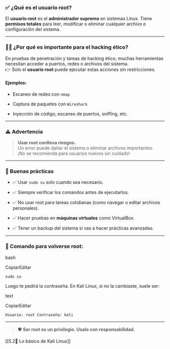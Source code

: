 ### ✅ ¿Qué es el usuario root?

El **usuario root** es el **administrador supremo** en sistemas Linux. Tiene **permisos totales** para leer, modificar o eliminar cualquier archivo o configuración del sistema.

---

### 🧑‍💻 ¿Por qué es importante para el hacking ético?

En pruebas de penetración y tareas de hacking ético, muchas herramientas necesitan acceder a puertos, redes o archivos del sistema.  
👉 Solo el **usuario root** puede ejecutar estas acciones sin restricciones.

#### Ejemplos:

- Escaneo de redes con `nmap`
    
- Captura de paquetes con `Wireshark`
    
- Inyección de código, escaneo de puertos, sniffing, etc.
    

---

### ⚠️ Advertencia

> **Usar root conlleva riesgos.**  
> Un error puede dañar el sistema o eliminar archivos importantes.  
> ¡No se recomienda para usuarios nuevos sin cuidado!

---

### 🧠 Buenas prácticas

- ✅ Usar `sudo su` solo cuando sea necesario.
    
- ✅ Siempre verificar los comandos antes de ejecutarlos.
    
- ✅ No usar root para tareas cotidianas (como navegar o editar archivos personales).
    
- ✅ Hacer pruebas en **máquinas virtuales** como VirtualBox.
    
- ✅ Tener un backup del sistema si vas a hacer prácticas avanzadas.
    

---

### 📌 Comando para volverse root:

bash

CopiarEditar

`sudo su`

Luego te pedirá la contraseña. En Kali Linux, si no la cambiaste, suele ser:

text

CopiarEditar

`Usuario: root Contraseña: kali`

---

> 🛡️ **Ser root es un privilegio. Usalo con responsabilidad.**


[[5.2🐉 Lo básico de Kali Linux]]